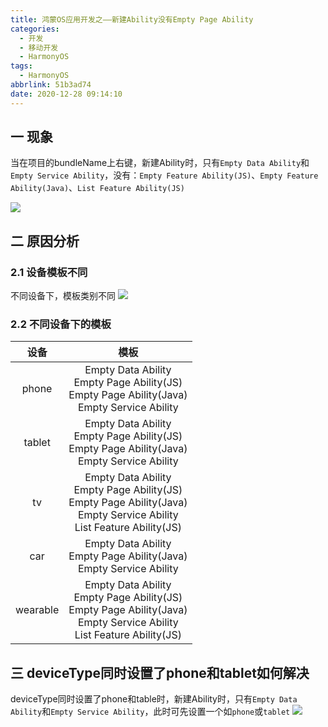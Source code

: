 ```yaml
---
title: 鸿蒙OS应用开发之——新建Ability没有Empty Page Ability
categories:
  - 开发
  - 移动开发
  - HarmonyOS
tags:
  - HarmonyOS
abbrlink: 51b3ad74
date: 2020-12-28 09:14:10
---
```

## 一 现象

当在项目的bundleName上右键，新建Ability时，只有`Empty Data Ability`和`Empty Service Ability`，没有：`Empty Feature Ability(JS)`、`Empty Feature Ability(Java)`、`List Feature Ability(JS)`

![][1]

<!--more-->

## 二 原因分析

### 2.1 设备模板不同

不同设备下，模板类别不同
![][2]

### 2.2 不同设备下的模板

|   设备   |                             模板                             |
| :------: | :----------------------------------------------------------: |
|  phone   | Empty Data Ability<br>Empty Page Ability(JS)<br>Empty Page Ability(Java)<br>Empty Service Ability<br> |
|  tablet  | Empty Data Ability<br/>Empty Page Ability(JS)<br/>Empty Page Ability(Java)<br/>Empty Service Ability<br/> |
|    tv    | Empty Data Ability<br/>Empty Page Ability(JS)<br/>Empty Page Ability(Java)<br/>Empty Service Ability<br/>List Feature Ability(JS) |
|   car    | Empty Data Ability<br/>Empty Page Ability(Java)<br/>Empty Service Ability<br/> |
| wearable | Empty Data Ability<br/>Empty Page Ability(JS)<br/>Empty Page Ability(Java)<br/>Empty Service Ability<br/>List Feature Ability(JS) |

## 三 deviceType同时设置了phone和tablet如何解决

deviceType同时设置了phone和table时，新建Ability时，只有`Empty Data Ability`和`Empty Service Ability`，此时可先设置一个如`phone`或`tablet`
![][3]




[1]:https://cdn.jsdelivr.net/gh/pgzxc/CDN/blog-hmos/homs-new-ability-lack-view.png
[2]:https://cdn.jsdelivr.net/gh/pgzxc/CDN/blog-hmos/homs-ability-template-choice.gif
[3]:https://cdn.jsdelivr.net/gh/pgzxc/CDN/blog-hmos/hmos-create-abillity-second-sample.gif

